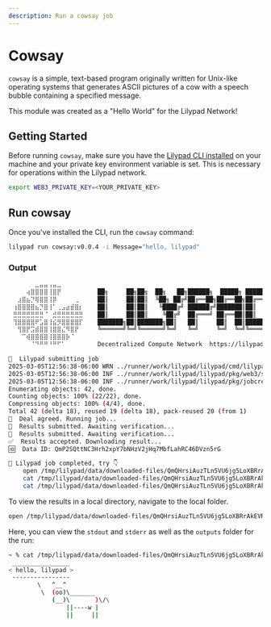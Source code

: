 ```yaml
---
description: Run a cowsay job
---
```


# Cowsay

`cowsay` is a simple, text-based program originally written for Unix-like operating systems that generates ASCII pictures of a cow with a speech bubble containing a specified message.&#x20;

This module was created as a "Hello World" for the Lilypad Network!

## Getting Started

Before running `cowsay`, make sure you have the [Lilypad CLI installed](../../quickstart/cli/) on your machine and your private key environment variable is set. This is necessary for operations within the Lilypad network.

```bash
export WEB3_PRIVATE_KEY=<YOUR_PRIVATE_KEY>
```

## Run cowsay

Once you've installed the CLI, run the `cowsay` command:

```bash
lilypad run cowsay:v0.0.4 -i Message="hello, lilypad"  
```

### Output

```bash
⠀⠀⠀⠀⠀⠀⣀⣤⣤⢠⣤⣀⠀⠀⠀⠀⠀
⠀⠀⠀⠀⢴⣿⣿⣿⣿⢸⣿⡟⠀⠀⠀⠀⠀    ██╗     ██╗██╗  ██╗   ██╗██████╗  █████╗ ██████╗
⠀⠀⣰⣿⣦⡙⢿⣿⣿⢸⡿⠀⠀⠀⠀⢀⠀    ██║     ██║██║  ╚██╗ ██╔╝██╔══██╗██╔══██╗██╔══██╗
⠀⢰⣿⣿⣿⣿⣦⡙⣿⢸⠁⢀⣠⣴⣾⣿⡆    ██║     ██║██║   ╚████╔╝ ██████╔╝███████║██║  ██║
⠀⣛⣛⣛⣛⣛⣛⣛⠈⠀⣚⣛⣛⣛⣛⣛⣛    ██║     ██║██║    ╚██╔╝  ██╔═══╝ ██╔══██║██║  ██║
⠀⢹⣿⣿⣿⣿⠟⣡⣿⢸⣮⡻⣿⣿⣿⣿⡏    ███████╗██║███████╗██║   ██║     ██║  ██║██████╔╝
⠀⠀⢻⣿⡟⣩⣾⣿⣿⢸⣿⣿⣌⠻⣿⡟⠀    ╚══════╝╚═╝╚══════╝╚═╝   ╚═╝     ╚═╝  ╚═╝╚═════╝ v2.13.0
⠀⠀⠀⠉⢾⣿⣿⣿⣿⢸⣿⣿⣿⡷⠈⠀⠀
⠀⠀⠀⠀⠀⠈⠙⠛⠛⠘⠛⠋⠁⠀ ⠀⠀⠀   Decentralized Compute Network  https://lilypad.tech

🌟  Lilypad submitting job
2025-03-05T12:56:38-06:00 WRN ../runner/work/lilypad/lilypad/cmd/lilypad/utils.go:63 > failed to get GPU info: gpuFillInfo not implemented on darwin
2025-03-05T12:56:38-06:00 INF ../runner/work/lilypad/lilypad/pkg/web3/sdk.go:209 > Connected to arbitrum-sepolia-rpc.publicnode.com
2025-03-05T12:56:38-06:00 INF ../runner/work/lilypad/lilypad/pkg/jobcreator/run.go:27 > Public Address: 0xB86bCAe21AC95BCe7a49C057dC8d911033f8CB7c
Enumerating objects: 42, done.
Counting objects: 100% (22/22), done.
Compressing objects: 100% (4/4), done.
Total 42 (delta 18), reused 19 (delta 18), pack-reused 20 (from 1)
💌  Deal agreed. Running job...
🤔  Results submitted. Awaiting verification...
🤔  Results submitted. Awaiting verification...
✅  Results accepted. Downloading result...
🆔  Data ID: QmP2SQttNC3Hrh2xpY7bNHzV2jHq7MbfLahRC46DVzn5rG

🍂 Lilypad job completed, try 👇
    open /tmp/lilypad/data/downloaded-files/QmQHrsiAuzTLn5VU6jg5LoXBRrAkEVRKiYeJE29w54gg9Q
    cat /tmp/lilypad/data/downloaded-files/QmQHrsiAuzTLn5VU6jg5LoXBRrAkEVRKiYeJE29w54gg9Q/stdout
    cat /tmp/lilypad/data/downloaded-files/QmQHrsiAuzTLn5VU6jg5LoXBRrAkEVRKiYeJE29w54gg9Q/stderr
```

To view the results in a local directory, navigate to the local folder.

```bash
open /tmp/lilypad/data/downloaded-files/QmQHrsiAuzTLn5VU6jg5LoXBRrAkEVRKiYeJE29w54gg9Q
```

Here, you can view the `stdout` and `stderr` as well as the `outputs` folder for the run:

```bash
~ % cat /tmp/lilypad/data/downloaded-files/QmQHrsiAuzTLn5VU6jg5LoXBRrAkEVRKiYeJE29w54gg9Q/stdout
 ________________ 
< hello, lilypad >
 ---------------- 
        \   ^__^
         \  (oo)\_______
            (__)\       )\/\
                ||----w |
                ||     ||
```
